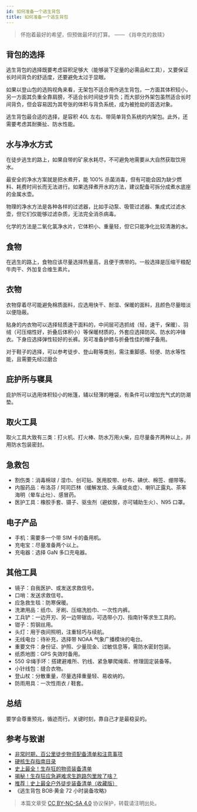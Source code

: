 ```yaml
---
id: 如何准备一个逃生背包
title: 如何准备一个逃生背包
---
```


> 怀抱着最好的希望，但预做最坏的打算。
> —— 《肖申克的救赎》

## 背包的选择

逃生背包的选择既要考虑容积足够大（能够装下足量的必需品和工具），又要保证长时间背负的舒适度，还要避免太过于显眼。

如果以登山包的选购视角来看，无架包不适合用作逃生背包，一方面其体积较小，另一方面其负重全靠肩膀，不适合长时间徒步背负；而大部分外架包虽然适合长时间背负，但会容易因为其夸张的体积与背负系统，成为被抢劫的首选对象。

逃生背包最合适的选择，是容积 40L 左右、带简单背负系统的内架包。此外，还需要考虑其耐撕扯、防水性能。

## 水与净水方式

在徒步逃生的路上，如果自带的矿泉水耗尽，不可避免地需要从大自然获取饮用水。

最安全的净水方案就是把水煮开，能 100% 杀菌消毒，但有可能会因为缺少燃料、耗费时间长而无法进行。如果选择煮开水的方法，建议配备可拆分成煮水底座的金属水壶。

物理的净水方法是各种各样的过滤器，比如手动泵、吸管过滤器、集成式过滤水壶，但它们仅能够过滤杂质，无法完全消杀病毒。

化学的方法是二氧化氯净水片，它体积小、重量轻，但它只能净化比较清澈的水。

## 食物

在逃生的路上，食物应该尽量选择热量高，且便于携带的。一般选择是压缩干粮配牛肉干、外加复合维生素片。

## 衣物

衣物穿着尽可能避免棉质面料，应选用快干、耐湿、保暖的面料，且颜色尽量暗淡以便隐蔽。

贴身的内衣物可以选择轻质速干面料的，中间层可选抓绒（轻，速干，保暖）、羽绒（可压缩性好，折叠后体积小）等保暖材质的，外套应选择防风、防水的冲锋衣。下身应选择弹性较好的长裤。另可准备护膝与折叠性佳的帽子备用。

对于鞋子的选择，可以参考徒步、登山鞋等类别，需注重脚感、轻便、防水等性能，且需要先经过磨合

## 庇护所与寝具

庇护所可以选用体积较小的帐篷，辅以轻薄的睡袋，有条件可以增加充气式的防潮垫。

## 取火工具

取火工具大致有三类：打火机、打火棒、防水万用火柴，应尽量备齐两种以上，并用防水包装密封。

## 急救包

- 割伤类：消毒棉球 / 湿巾、创可贴、医用胶带、纱布、碘伏、棉签、绷带等。
- 内服药品：布洛芬 / 阿司匹林（缓解发烧、头痛或炎症）、喇叭正露丸、茶苯海明（晕车止吐）、感冒药。
- 医护工具：橡胶手套、镊子、驱虫剂（避蚊胺，亦可辅助生火）、N95 口罩。

## 电子产品

- 手机：需要多一个带 SIM 卡的备用机。
- 充电宝：尽量准备两个以上。
- 充电器：选择 GaN 多口充电器。

## 其他工具

- 镜子：自我医护、或发送求救信号。
- 口哨：发送求救信号。
- 应急救生毯：防寒保暖。
- 洗漱用品：纸巾、牙刷、压缩洗脸巾、一次性内裤。
- 工兵铲：一边开刃、另一边带锯齿，可选带小刀、指南针等求生工具的。
- 钳子：剪钢丝用。
- 头灯：用于夜间照明，注重轻巧与续航。
- 无线电台：待补充，选择带 NOAA 气象广播模块的电台。
- 重要文件：身份证、护照、少量现金、过敏信息等，需防水密封包装。
- 纸质地图：GPS 失效时备用。
- 550 伞绳手环：搭建避难所、钓线、紧急攀爬绳索、修理固定装备等。
- 小针线包：缝合衣物。
- 登山杖：分散重量，尽量选择重量轻、易收纳的。
- 防雨用具：一次性雨衣 / 鞋套。

## 总结

要学会尊重预兆，循迹而行。关键时刻，靠自己才是最稳妥的。

## 参考与致谢

- [非常时期，百公里徒步物资配备清单和注意事项](https://mp.weixin.qq.com/s/ysga1BXDQpRVofHTjlkqXg)
- [硬核生存指南目录](https://mp.weixin.qq.com/s/aahMSKVbSoc8Z9GzIOGTHA)
- [史上最全！生存狂的物资装备清单](https://mp.weixin.qq.com/s?__biz=MzU3MjU0Njc4NA==&mid=2247483690&idx=1&sn=b7e99bbab3f0b9797d4b1a4f3f148ec8&chksm=fcce0aa5cbb983b3226cc6ef0c90846ce47d86cf72427de22bea313992df826d3d57cc35354c&scene=21#wechat_redirect)
- [揭秘！生存狂应急避难求生跑路包里放了啥？](https://zhuanlan.zhihu.com/p/141610739)
- [推荐｜史上最全户外徒步装备清单（收藏版）](https://zhuanlan.zhihu.com/p/86673389)
- 《逃生背包 BOB·黄金 72 小时装备攻略》

> 本篇文章受 [CC BY-NC-SA 4.0](https://creativecommons.org/licenses/by/4.0/deed.zh) 协议保护，转载请注明出处。
